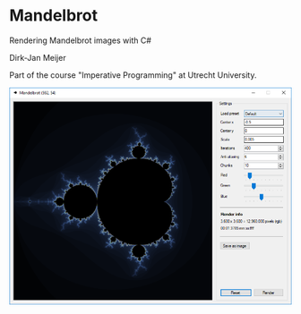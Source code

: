 # Mandelbrot
Rendering Mandelbrot images with C#

Dirk-Jan Meijer

Part of the course "Imperative Programming" at Utrecht University.

![Mandelbrot](https://github.com/djmeijer/Mandelbrot/blob/master/Executable/Mandelbrot.PNG)
